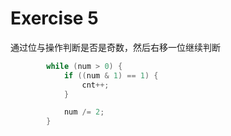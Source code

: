 # Exercise 5

通过位与操作判断是否是奇数，然后右移一位继续判断

```java
        while (num > 0) {
            if ((num & 1) == 1) {
                cnt++;
            }

            num /= 2;
        }
```